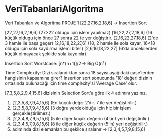 # VeriTabanlariAlgoritma
Veri Tabanları ve Algoritma PROJE 1
[22,27,16,2,18,6] -> Insertion Sort

[22,27,16,2,18,6] (27>22 oldugu için işlem yapılmaz)
[16,22,27,2,18,6] (16 küçük oldugu için önce 27 sonra 22 ile yer değiştirir.
[2,16,22,27,18,6] (2'de 3 hamle ile başa geçer)
[2,16,18,22,27,6] (18, 2 hamle ile sola kayar, 16<18 olduğu için sola kaydırma işlemi biter.)
[2,6,16,18,22,27] (6'da öncekilerden küçük olmayacak şekilde sola kaydırılır)

Insertion Sort Worstcase: [n*(n+1)]/2 -> Big O(n²)

Time Complexity: Dizi sıralandıktan sonra 18 sayısı aşağıdaki case'lerden hangisinin kapsamına girer?
Insertion sort sonucunda '18' değeri dizinin ortasında bulunacağı için time complexity'si 'Average Case' olur.


[7,3,5,8,2,9,4,15,6] dizisinin Selection Sort'a göre ilk 4 adımını yazınız.
1.	[2,3,5,8,7,9,4,15,6] (En küçük değer 2’dir. 7 ile yer değiştirilir.)
2.	[2,3,5,8,7,9,4,15,6] (3 doğru yerde olduğu için hiç bir işlem gerçekleştirilmez.)
3.	[2,3,4,8,7,9,5,15,6] (5 ile diğer küçük değerin (4’ün) yeri değiştirilir.)
4.	[2,3,4,5,7,9,8,15,6] (8 ile diğer küçük değerin (5’in) yeri değiştirilir.)
4.	adımında dizi elemanları bu şekilde sıralanır -> [2,3,4,5,7,9,8,15,6]




